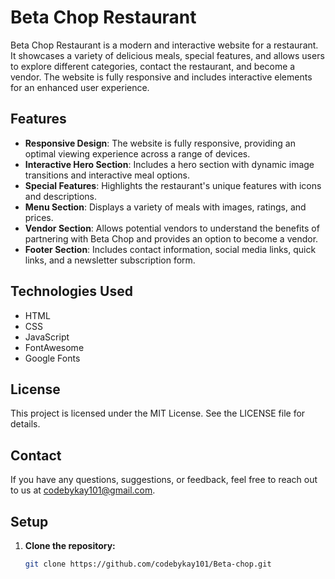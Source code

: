 # Beta Chop Restaurant

Beta Chop Restaurant is a modern and interactive website for a restaurant. It showcases a variety of delicious meals, special features, and allows users to explore different categories, contact the restaurant, and become a vendor. The website is fully responsive and includes interactive elements for an enhanced user experience.

## Features

- **Responsive Design**: The website is fully responsive, providing an optimal viewing experience across a range of devices.
- **Interactive Hero Section**: Includes a hero section with dynamic image transitions and interactive meal options.
- **Special Features**: Highlights the restaurant's unique features with icons and descriptions.
- **Menu Section**: Displays a variety of meals with images, ratings, and prices.
- **Vendor Section**: Allows potential vendors to understand the benefits of partnering with Beta Chop and provides an option to become a vendor.
- **Footer Section**: Includes contact information, social media links, quick links, and a newsletter subscription form.

## Technologies Used

- HTML
- CSS
- JavaScript
- FontAwesome
- Google Fonts

## License
This project is licensed under the MIT License. See the LICENSE file for details.

## Contact
If you have any questions, suggestions, or feedback, feel free to reach out to us at codebykay101@gmail.com.

## Setup

1. **Clone the repository:**

   ```bash
   git clone https://github.com/codebykay101/Beta-chop.git
   
  
   
